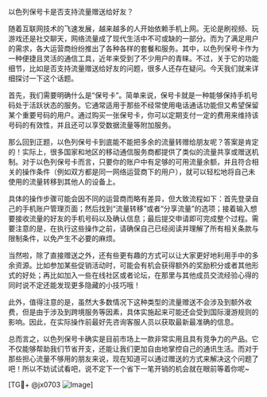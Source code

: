 以色列保号卡是否支持流量赠送给好友？

随着互联网技术的飞速发展，越来越多的人开始依赖手机上网。无论是刷视频、玩游戏还是社交聊天，网络流量成了现代生活中不可或缺的一部分。而为了满足用户的需求，各大运营商纷纷推出了各种各样的套餐和服务。其中，以色列保号卡作为一种便捷且灵活的通信工具，近年来受到了不少用户的青睐。不过，关于它的功能细节，比如是否支持流量赠送给好友的问题，很多人还存在疑问。今天我们就来详细探讨一下这个话题。

首先，我们需要明确什么是“保号卡”。简单来说，保号卡就是一种能够保持手机号码处于活跃状态的服务。它通常适用于那些不经常使用电话通话功能但又希望保留某个重要号码的用户。通过购买一张保号卡，你可以定期支付一定的费用来维持该号码的有效性，并且还可以享受数据流量等附加服务。

那么回到正题，以色列保号卡到底能不能把多余的流量转赠给朋友呢？答案是肯定的！实际上，很多国家和地区的移动通信服务商都提供了类似的流量共享或赠送机制。对于以色列保号卡而言，只要你的账户中有足够的可用流量余额，并且符合相关的操作条件（例如双方都是同一网络运营商下的用户），就可以轻松地将自己未使用的流量转移到其他人的设备上。

具体的操作步骤可能会因不同的运营商而略有差异，但大致流程如下：首先登录自己的手机账户管理页面；然后找到“流量转移”或者“分享流量”的选项；接着输入想要接收流量的好友的手机号码以及确认信息；最后提交申请即可完成整个过程。需要注意的是，在执行这些操作之前，请确保自己已经阅读并理解了所有相关条款与限制条件，以免产生不必要的麻烦。

当然啦，除了直接赠送之外，还有些更有趣的方式可以让大家更好地利用手中的多余资源。比如参加某些促销活动时，可能会有机会获得额外的奖励积分或者其他形式的好处；再比如加入一些在线社区或者论坛，在那里与其他成员交流经验心得的同时说不定还能发现更多隐藏的小技巧哦！

此外，值得注意的是，虽然大多数情况下这种类型的流量赠送不会涉及到额外收费，但是由于涉及到跨境服务等因素，具体实施起来可能还会受到国际漫游规则的影响。因此，在实际操作前最好先咨询客服人员以获取最新最准确的信息。

总而言之，以色列保号卡确实是目前市场上一款非常实用且具有竞争力的产品。它不仅能够帮助我们节省开支，还能让我们更加自由地掌控自己的通讯生活。而对于那些担心流量不够用的朋友来说，现在知道可以通过赠送的方式来解决这个问题了吧！所以不妨试试看吧，说不定下一个省下一笔开销的机会就在眼前等着你呢~

[TG💪+ @jx0703 ![Image](https://github.com/user-attachments/assets/dbca1d08-cadb-493c-b0ec-ad6f7a83f270)]